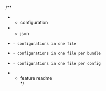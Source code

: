   /**
   * - configuration
   *   - json
   *     - configurations in one file
   *     - configurations in one file per bundle
   *     - configurations in one file per config
   *   - feature readme  
   */